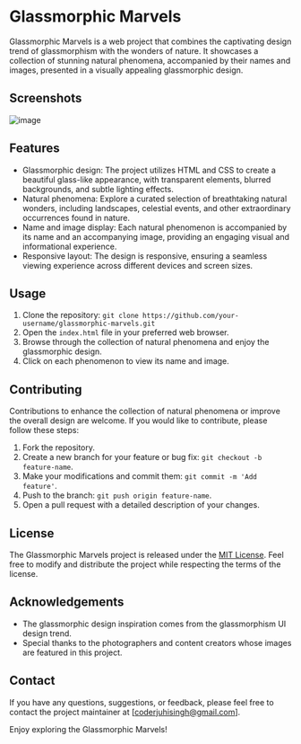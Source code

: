 # Glassmorphic Marvels

Glassmorphic Marvels is a web project that combines the captivating design trend of glassmorphism with the wonders of nature. It showcases a collection of stunning natural phenomena, accompanied by their names and images, presented in a visually appealing glassmorphic design.

## Screenshots 
![image](https://github.com/ClassyJuhi/CSS-Design-Lab/assets/103419567/8aa42672-9ec5-4dca-8789-055e514daf99)


## Features

- Glassmorphic design: The project utilizes HTML and CSS to create a beautiful glass-like appearance, with transparent elements, blurred backgrounds, and subtle lighting effects.
- Natural phenomena: Explore a curated selection of breathtaking natural wonders, including landscapes, celestial events, and other extraordinary occurrences found in nature.
- Name and image display: Each natural phenomenon is accompanied by its name and an accompanying image, providing an engaging visual and informational experience.
- Responsive layout: The design is responsive, ensuring a seamless viewing experience across different devices and screen sizes.

## Usage

1. Clone the repository: `git clone https://github.com/your-username/glassmorphic-marvels.git`
2. Open the `index.html` file in your preferred web browser.
3. Browse through the collection of natural phenomena and enjoy the glassmorphic design.
4. Click on each phenomenon to view its name and image.

## Contributing

Contributions to enhance the collection of natural phenomena or improve the overall design are welcome. If you would like to contribute, please follow these steps:

1. Fork the repository.
2. Create a new branch for your feature or bug fix: `git checkout -b feature-name`.
3. Make your modifications and commit them: `git commit -m 'Add feature'`.
4. Push to the branch: `git push origin feature-name`.
5. Open a pull request with a detailed description of your changes.

## License

The Glassmorphic Marvels project is released under the [MIT License](https://opensource.org/licenses/MIT). Feel free to modify and distribute the project while respecting the terms of the license.

## Acknowledgements

- The glassmorphic design inspiration comes from the glassmorphism UI design trend.
- Special thanks to the photographers and content creators whose images are featured in this project.

## Contact

If you have any questions, suggestions, or feedback, please feel free to contact the project maintainer at [coderjuhisingh@gmail.com].

Enjoy exploring the Glassmorphic Marvels!


